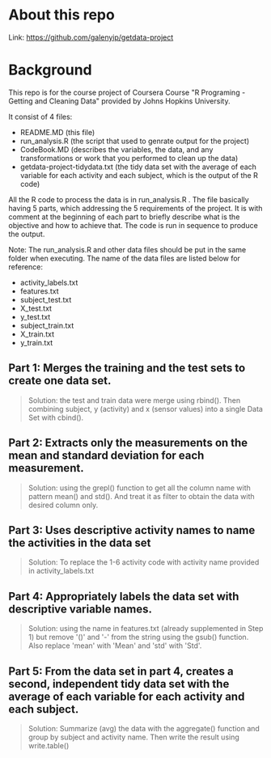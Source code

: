 # About this repo
Link: https://github.com/galenyip/getdata-project

# Background
This repo is for the course project of Coursera Course "R Programing - Getting and Cleaning Data" provided by Johns Hopkins University.

It consist of 4 files:
- README.MD (this file)
- run_analysis.R (the script that used to genrate output for the project)
- CodeBook.MD (describes the variables, the data, and any transformations or work that you performed to clean up the data)
- getdata-project-tidydata.txt (the tidy data set with the average of each variable for each activity and each subject, which is the output of the R code)

All the R code to process the data is in run_analysis.R .  The file basically having 5 parts, which addressing the 5 requirements of the project.  It is with comment at the beginning of each part to briefly describe what is the objective and how to achieve that.  The code is run in sequence to produce the output.

Note: The run_analysis.R and other data files should be put in the same folder when executing.  The name of the data files are listed below for reference:
- activity_labels.txt
- features.txt
- subject_test.txt
- X_test.txt
- y_test.txt
- subject_train.txt
- X_train.txt
- y_train.txt

## Part 1: Merges the training and the test sets to create one data set. 

> Solution: the test and train data were merge using rbind().  Then combining 
          subject, y (activity) and x (sensor values) into a single Data Set 
          with cbind(). 

## Part 2: Extracts only the measurements on the mean and standard deviation for each measurement.  

> Solution: using the grepl() function to get all the column name with pattern 
          mean() and std(). And treat it as filter to obtain the data with 
          desired column only.

## Part 3: Uses descriptive activity names to name the activities in the data set 

> Solution: To replace the 1-6 activity code with activity name provided in
          activity_labels.txt

## Part 4: Appropriately labels the data set with descriptive variable names.

> Solution: using the name in features.txt (already supplemented in Step 1) but remove '()' and '-' from the string using the gsub() function. Also replace 'mean' with 'Mean' and 'std' with 'Std'.

## Part 5: From the data set in part 4, creates a second, independent tidy data set with the average of each variable for each activity and each subject.

> Solution: Summarize (avg) the data with the aggregate() function and group by 
          subject and activity name.  Then write the result using write.table()
